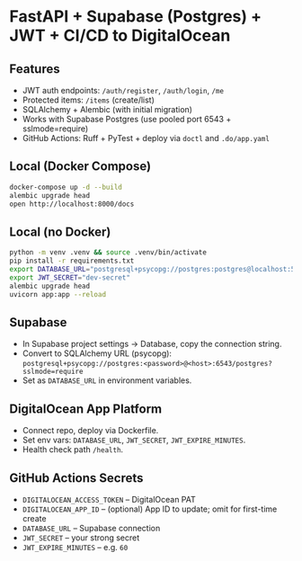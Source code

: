 # FastAPI + Supabase (Postgres) + JWT + CI/CD to DigitalOcean

## Features
- JWT auth endpoints: `/auth/register`, `/auth/login`, `/me`
- Protected items: `/items` (create/list)
- SQLAlchemy + Alembic (with initial migration)
- Works with Supabase Postgres (use pooled port 6543 + sslmode=require)
- GitHub Actions: Ruff + PyTest + deploy via `doctl` and `.do/app.yaml`

## Local (Docker Compose)
```bash
docker-compose up -d --build
alembic upgrade head
open http://localhost:8000/docs
```

## Local (no Docker)
```bash
python -m venv .venv && source .venv/bin/activate
pip install -r requirements.txt
export DATABASE_URL="postgresql+psycopg://postgres:postgres@localhost:5432/postgres"
export JWT_SECRET="dev-secret"
alembic upgrade head
uvicorn app:app --reload
```

## Supabase
- In Supabase project settings → Database, copy the connection string.
- Convert to SQLAlchemy URL (psycopg): `postgresql+psycopg://postgres:<password>@<host>:6543/postgres?sslmode=require`
- Set as `DATABASE_URL` in environment variables.

## DigitalOcean App Platform
- Connect repo, deploy via Dockerfile.
- Set env vars: `DATABASE_URL`, `JWT_SECRET`, `JWT_EXPIRE_MINUTES`.
- Health check path `/health`.

## GitHub Actions Secrets
- `DIGITALOCEAN_ACCESS_TOKEN` – DigitalOcean PAT
- `DIGITALOCEAN_APP_ID` – (optional) App ID to update; omit for first-time create
- `DATABASE_URL` – Supabase connection
- `JWT_SECRET` – your strong secret
- `JWT_EXPIRE_MINUTES` – e.g. `60`
